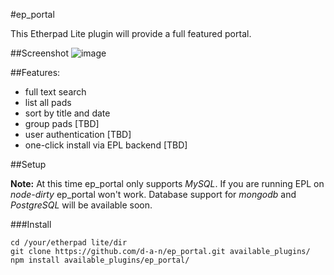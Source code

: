 #ep_portal

This Etherpad Lite plugin will provide a full featured portal.

##Screenshot
![image](https://raw.github.com/d-a-n/ep_portal/assets/images/screenshot.png)

##Features:

- full text search
- list all pads
- sort by title and date
- group pads [TBD]
- user authentication [TBD]
- one-click install via EPL backend [TBD]

##Setup

**Note:** At this time ep_portal only supports *MySQL*. If you are running EPL on *node-dirty* ep_portal won't work. Database support for *mongodb* and *PostgreSQL* will be available soon.

###Install

	cd /your/etherpad lite/dir
	git clone https://github.com/d-a-n/ep_portal.git available_plugins/
	npm install available_plugins/ep_portal/
	